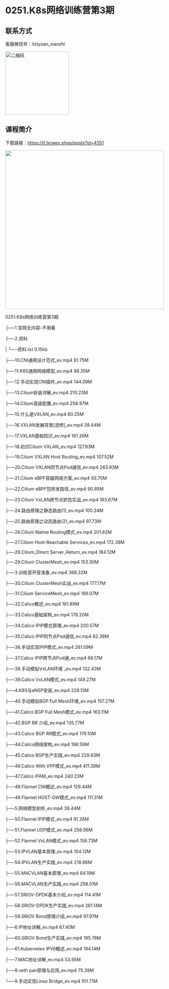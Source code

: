 # 0251.K8s网络训练营第3期

## 联系方式

客服微信号：itziyuan_xiaozhi

<img src="https://ziyuanyun.oss-cn-guangzhou.aliyuncs.com/common/20240614073449/666b82192834a.jpg" width="200" height="200" alt="二维码">

## 课程简介

下载链接：https://it.bcwex.shop/posts?id=4351

<img src="https://ziyuanyun.oss-cn-guangzhou.aliyuncs.com/yun/20240815073127/66bd3e4f78cec.jpg" width="500" alt="">

  

 0251.K8s网络训练营第3期

 ├──1.官网无内容-不用看

 ├──2.资料

 | └──资料.txt 0.15kb

 ├──10.CNI通用设计范式_ev.mp4 91.75M

 ├──11.K8S通用网络模型_ev.mp4 98.35M

 ├──12.手动实现CNI插件_ev.mp4 144.09M

 ├──13.Cilium安装详解_ev.mp4 210.23M

 ├──14.Cilium高级配置_ev.mp4 258.97M

 ├──15.什么是VXLAN_ev.mp4 60.25M

 ├──16.VXLAN发展背景[选修]_ev.mp4 39.44M

 ├──17.VXLAN基础知识_ev.mp4 161.26M

 ├──18.初识Cilium VXLAN_ev.mp4 127.83M

 ├──19.Cilium VXLAN Host Routing_ev.mp4 107.52M

 ├──20.Cilium VXLAN同节点Pod通信_ev.mp4 263.93M

 ├──21.Cilium eBPF容器网络方案_ev.mp4 93.70M

 ├──22.Cilium eBPF包转发路径_ev.mp4 90.85M

 ├──23.Cilium VxLAN跨节点抓包实战_ev.mp4 183.67M

 ├──24.路由原理之静态路由(1)_ev.mp4 100.24M

 ├──25.路由原理之动态路由(2)_ev.mp4 97.73M

 ├──26.Cilium Native Routing模式_ev.mp4 201.82M

 ├──27.Cilium Host-Reachable Services_ev.mp4 172.38M

 ├──28.Cilium_Direct Server_Return_ev.mp4 184.12M

 ├──29.Cilium ClusterMesh_ev.mp4 153.30M

 ├──3.训练营开营准备_ev.mp4 368.32M

 ├──30.Cilium ClusterMesh实战_ev.mp4 177.17M

 ├──31.Cilium ServiceMesh_ev.mp4 189.07M

 ├──32.Calico概述_ev.mp4 161.89M

 ├──33.Calico基础架构_ev.mp4 178.20M

 ├──34.Calico IPIP模式原理_ev.mp4 200.57M

 ├──35.Calico IPIP同节点Pod通信_ev.mp4 82.36M

 ├──36.手动实现IPIP模式_ev.mp4 261.09M

 ├──37.Calico IPIP跨节点Pod通_ev.mp4 68.17M

 ├──38.手动模拟VxLAN环境 _ev.mp4 132.43M

 ├──39.Calico VxLAN模式_ev.mp4 149.27M

 ├──4.K8S与eNSP安装_ev.mp4 228.13M

 ├──40.手动模拟BGP Full Mesh环境_ev.mp4 157.27M

 ├──41.Calico BGP Full Mesh模式_ev.mp4 163.11M

 ├──42.BGP RR 介绍_ev.mp4 135.77M

 ├──43.Calico BGP RR模式_ev.mp4 179.10M

 ├──44.Calico网络架构_ev.mp4 198.59M

 ├──45.Calico BGP生产实践_ev.mp4 229.93M

 ├──46.Calico With VPP模式_ev.mp4 411.39M

 ├──47.Calico IPAM_ev.mp4 240.23M

 ├──48.Flannel CNI概述_ev.mp4 129.44M

 ├──49.Flannel HOST-GW模式_ev.mp4 111.31M

 ├──5.网络模型剖析_ev.mp4 38.44M

 ├──50.Flannel IPIP模式_ev.mp4 91.26M

 ├──51.Flannel UDP模式_ev.mp4 258.96M

 ├──52.Flannel VxLAN模式_ev.mp4 158.73M

 ├──53.IPVLAN基本原理_ev.mp4 104.12M

 ├──54.IPVLAN生产实践_ev.mp4 218.86M

 ├──55.MACVLAN基本原理_ev.mp4 84.19M

 ├──56.MACVLAN生产实践_ev.mp4 258.01M

 ├──57.SRIOV-DPDK基本介绍_ev.mp4 114.41M

 ├──58.SRIOV-DPDK生产实践_ev.mp4 281.14M

 ├──59.SRIOV Bond原理介绍_ev.mp4 97.97M

 ├──6.IP地址详解_ev.mp4 67.40M

 ├──60.SRIOV Bond生产实践_ev.mp4 195.76M

 ├──61.Kubernetes IPV6概述_ev.mp4 194.14M

 ├──7.MAC地址详解_ev.mp4 53.95M

 ├──8.veth pair原理与应用_ev.mp4 75.39M

 └──9.手动实现Linux Bridge_ev.mp4 101.71M

  